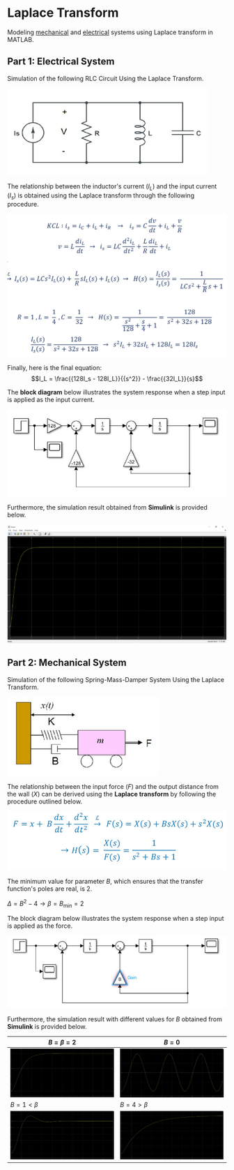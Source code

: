 # Laplace Transform
Modeling [mechanical](https://github.com/fardinabbasi/Laplace_Transform/blob/main/Part2.slx) and [electrical](https://github.com/fardinabbasi/Laplace_Transform/blob/main/Part1.slx) systems using Laplace transform in MATLAB.

## Part 1: Electrical System
Simulation of the following RLC Circuit Using the Laplace Transform.

<img src="/readme_images/rlc.jpg">

The relationship between the inductor's current $(I_L)$ and the input current $(I_s)$ is obtained using the Laplace transform through the following procedure.

<img src="/readme_images/kcl.jpg">

Finally, here is the final equation:
$$I_L = \frac{{128I_s - 128I_L}}{{s^2}} - \frac{{32I_L}}{s}$$

The **block diagram** below illustrates the system response when a step input is applied as the input current.

<img src="/readme_images/block.jpg">

Furthermore, the simulation result obtained from **Simulink** is provided below.

<img src="/readme_images/s1.jpg">

## Part 2: Mechanical System
Simulation of the following Spring-Mass-Damper System Using the Laplace Transform.

<img src="/readme_images/damper.jpg">

The relationship between the input force $(F)$ and the output distance from the wall $(X)$ can be derived using the **Laplace transform** by following the procedure outlined below.

<img src="/readme_images/force.jpg">

The minimum value for parameter $B$, which ensures that the transfer function's poles are real, is 2.

$\Delta = B^2 - 4 \rightarrow \beta = B_{\text{min}} = 2$

The block diagram below illustrates the system response when a step input is applied as the force.

<img src="/readme_images/block2.jpg">

Furthermore, the simulation result with different values for $B$ obtained from **Simulink** is provided below.


| $B = \beta =2$ | $B = 0$ |
| --- | --- |
| <img src="/readme_images/r1.jpg"> | <img src="/readme_images/r2.jpg"> |
| $B = 1 < \beta$ | $B = 4 > \beta$  |
| <img src="/readme_images/r3.jpg"> | <img src="/readme_images/r4.jpg"> |
